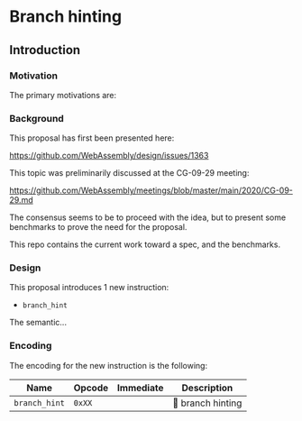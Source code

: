 # Branch hinting

## Introduction

### Motivation

The primary motivations are:


### Background

This proposal has first been presented here:

https://github.com/WebAssembly/design/issues/1363

This topic was preliminarily discussed at the CG-09-29 meeting:

https://github.com/WebAssembly/meetings/blob/master/main/2020/CG-09-29.md

The consensus seems to be to proceed with the idea, but to present some benchmarks
to prove the need for the proposal.

This repo contains the current work toward a spec, and the benchmarks.

### Design

This proposal introduces 1 new instruction:

 - `branch_hint`

The semantic...
### Encoding

The encoding for the new instruction is the following:

| Name | Opcode | Immediate | Description |
| ---- | ---- | ---- | ---- |
| `branch_hint` | `0xXX` | | :bowling: branch hinting |
